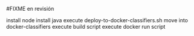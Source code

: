
#FIXME en revisión

install node 
install java
execute deploy-to-docker-classifiers.sh
move into docker-classifiers
execute build script
execute docker run script
